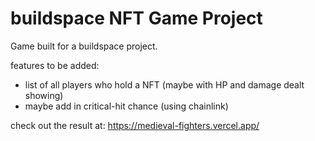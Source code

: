 # buildspace NFT Game Project

Game built for a buildspace project.

features to be added:

- list of all players who hold a NFT (maybe with HP and damage dealt showing)
- maybe add in critical-hit chance (using chainlink)

check out the result at:
https://medieval-fighters.vercel.app/
